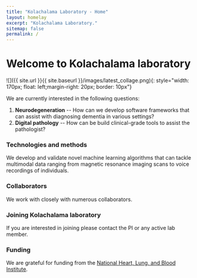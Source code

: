 ```yaml
---
title: "Kolachalama Laboratory - Home"
layout: homelay
excerpt: "Kolachalama Laboratory."
sitemap: false
permalink: /
---
```


# Welcome to Kolachalama laboratory


![]({{ site.url }}{{ site.baseurl }}/images/latest_collage.png){: style="width: 170px; float: left;margin-right: 20px; border: 10px"}


We are currently interested in the following questions:

1. **Neurodegeneration** -- How can we develop software frameworks that can assist with diagnosing dementia in various settings? 
2. **Digital pathology** -- How can be build clinical-grade tools to assist the pathologist?

### Technologies and methods
We develop and validate novel machine learning algorithms that can tackle multimodal data ranging from magnetic resonance imaging scans to voice recordings of individuals.

### Collaborators
We work with closely with numerous collaborators.

### Joining Kolachalama laboratory
If you are interested in joining please contact the PI or any active lab member.

### Funding
We are grateful for funding from the [National Heart, Lung, and Blood Institute](https://www.nhlbi.nih.gov). 



